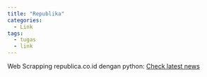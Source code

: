 ```yaml
---
title: "Republika"
categories:
  - Link
tags:
  - tugas
  - link
---
```


Web Scrapping republica.co.id dengan python:
[Check latest news](assets/html/Republika.html)
